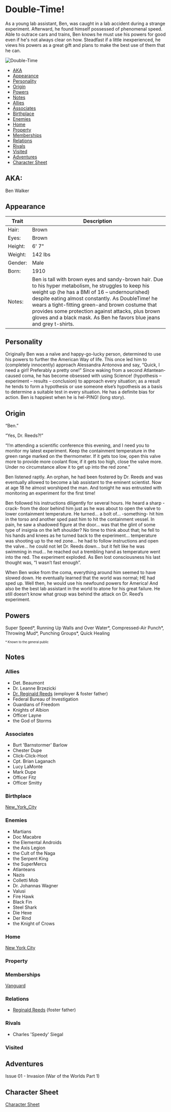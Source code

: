 <!--
type: player-character
created-by:
-->
# Double-Time!

As a young lab assistant, Ben, was caught in a lab accident during a strange experiment.  Afterward, he found himself possessed of phenomenal speed.  Able to outrace cars and trains, Ben knows he must use his powers for good even if he's not always clear on how.  Steadfast if a little inexperienced, he views his powers as a great gift and plans to make the best use of them that he can.

![Double-Time](../images/Double-Time.jpg)

- [AKA](#AKA)
- [Appearance](#Appearance)
- [Personality](#Personality)
- [Origin](#Origin)
- [Powers](#Powers)
- [Notes](#Notes)
- [Allies](#Allies)
- [Associates](Lawrence%20Alexander%20Williams.md#Associates)
- [Birthplace](#Birthplace)
- [Enemies](#Enemies)
- [Home](#Home)
- [Property](#Property)
- [Memberships](#Memberships)
- [Relations](#Relations)
- [Rivals](#Rivals)
- [Visited](#Visited)
- [Adventures](#Adventures)
- [Character Sheet](#Character%20Sheet)

## AKA:
Ben Walker

## Appearance 
Trait | Description
-- | --
Hair: | Brown
Eyes: | Brown
Height: | 6' 7"
Weight: | 142 lbs
Gender: | Male
Born: | 1910
Notes: | Ben is tall with brown eyes and sandy-brown hair. Due to his hyper metabolism, he struggles to keep his weight up (he has a BMI of 16 – undernourished) despite eating almost constantly. As DoubleTime! he wears a tight-fitting green-and brown costume that provides some protection against attacks, plus brown gloves and a black mask. As Ben he favors blue jeans and grey t-shirts.

## Personality
Originally Ben was a naïve and happy-go-lucky person, determined to use his powers to further the American Way of life. This once led him to (completely innocently) approach Alessandra Antonova and say, “Quick, I need a girl! Preferably a pretty one!” Since waking from a second Atlantean-caused coma, he has become obsessed with using Science! (hypothesis – experiment – results – conclusion) to approach every situation; as a result he tends to form a hypothesis or use someone else’s hypothesis as a basis to determine a suitable test in every situation. He has a definite bias for action. Ben is happiest when he is hel-PING! (long story).

## Origin
“Ben.” 

“Yes, Dr. Reeds?!” 

“I’m attending a scientific conference this evening, and I need you to monitor my latest experiment. Keep the containment temperature in the green range marked on the thermometer. If it gets too low, open this valve more to provide more coolant flow, if it gets too high, close the valve more. Under no circumstance allow it to get up into the red zone.” 

Ben listened raptly. An orphan, he had been fostered by Dr. Reeds and was eventually allowed to become a lab assistant to the eminent scientist. Now at age 18 he almost worshiped the man. And tonight he was entrusted with monitoring an experiment for the first time!

Ben followed his instructions diligently for several hours. He heard a sharp -crack- from the door behind him just as he was about to open the valve to lower containment temperature. He turned… a bolt of… -something- hit him in the torso and another sped past him to hit the containment vessel. In pain, he saw a shadowed figure at the door… was that the glint of some type of insignia on the left shoulder? No time to think about that; he fell to his hands and knees as he turned back to the experiment… temperature was shooting up to the red zone… he had to follow instructions and open the valve… he could not let Dr. Reeds down… but it felt like he was swimming in mud… he reached out a trembling hand as temperature went into the red. The experiment exploded. As Ben lost consciousness his last thought was, “I wasn’t fast enough”.

When Ben woke from the coma, everything around him seemed to have slowed down. He eventually learned that the world was normal; HE had sped up. Well then, he would use his newfound powers for America! And also be the best lab assistant in the world to atone for his great failure. He still doesn’t know what group was behind the attack on Dr. Reed’s experiment.

## Powers
Super Speed*, Running Up Walls and Over Water*, Compressed-Air Punch*, Throwing Mud*, Punching Groups*, Quick Healing

<sub><sup> * Known to the general public</sup></sub>

## Notes

### Allies
- Det. Beaumont
- Dr. Leanne Brzezicki
- [Dr. Reginald Reeds](/npcs/Reginald_Reeds.md) (employer & foster father)
- Federal Bureau of Investigation
- Guardians of Freedom
- Knights of Albion
- Officer Layne
- the God of Storms

### Associates
- Burt 'Barnstormer' Barlow
- Chester Dupe
- Click-Click-Hoot
- Cpt. Brian Laganach
- Lucy LaMonte
- Mark Dupe
- Officer Fitz
- Officer Smitty

### Birthplace
[New_York_City](../locations/New_York_City.md)

### Enemies
- Martians
- Doc Macabre
- the Elemental Androids
- the Axis Legion
- the Cult of the Naga
- the Serpent King
- the SuperMercs
- Atlanteans
- Nazis
- Colletti Mob
- Dr. Johannas Wagner
- Valusi
- Fire Hawk
- Black Fin
- Steel Shark
- Die Hexe
- Der Rind
- the Knight of Crows

### Home
[New York City](../locations/New_York_City.md)

### Property

### Memberships
[Vanguard](../organizations/Vanguard.md)

### Relations
- [Reginald Reeds](../npcs/Reginald_Reeds.md) (foster father)

### Rivals
- Charles 'Speedy' Siegal

### Visited

## Adventures
Issue 01 - Invasion (War of the Worlds Part 1)

## Character Sheet
[Character Sheet](https://legends-of-the-golden-age.github.io/LotGA/pdf/Double-Time.pdf)

<!-- GM Notes
Things in here don't show up in normal viewing mode.
-->